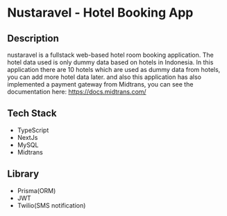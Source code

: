 # Nustaravel - Hotel Booking App
## Description
nustaravel is a fullstack web-based hotel room booking application. The hotel data used is only dummy data based on hotels in Indonesia. In this application there are 10 hotels which are used as dummy data from hotels, you can add more hotel data later. and also this application has also implemented a payment gateway from Midtrans, you can see the documentation here: https://docs.midtrans.com/
## Tech Stack
- TypeScript
- NextJs
- MySQL
- Midtrans

## Library
- Prisma(ORM)
- JWT
- Twilio(SMS notification)
